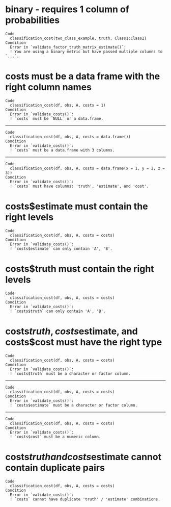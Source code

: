 # binary - requires 1 column of probabilities

    Code
      classification_cost(two_class_example, truth, Class1:Class2)
    Condition
      Error in `validate_factor_truth_matrix_estimate()`:
      ! You are using a binary metric but have passed multiple columns to `...`.

# costs must be a data frame with the right column names

    Code
      classification_cost(df, obs, A, costs = 1)
    Condition
      Error in `validate_costs()`:
      ! `costs` must be `NULL` or a data.frame.

---

    Code
      classification_cost(df, obs, A, costs = data.frame())
    Condition
      Error in `validate_costs()`:
      ! `costs` must be a data.frame with 3 columns.

---

    Code
      classification_cost(df, obs, A, costs = data.frame(x = 1, y = 2, z = 3))
    Condition
      Error in `validate_costs()`:
      ! `costs` must have columns: 'truth', 'estimate', and 'cost'.

# costs$estimate must contain the right levels

    Code
      classification_cost(df, obs, A, costs = costs)
    Condition
      Error in `validate_costs()`:
      ! `costs$estimate` can only contain 'A', 'B'.

# costs$truth must contain the right levels

    Code
      classification_cost(df, obs, A, costs = costs)
    Condition
      Error in `validate_costs()`:
      ! `costs$truth` can only contain 'A', 'B'.

# costs$truth, costs$estimate, and costs$cost must have the right type

    Code
      classification_cost(df, obs, A, costs = costs)
    Condition
      Error in `validate_costs()`:
      ! `costs$truth` must be a character or factor column.

---

    Code
      classification_cost(df, obs, A, costs = costs)
    Condition
      Error in `validate_costs()`:
      ! `costs$estimate` must be a character or factor column.

---

    Code
      classification_cost(df, obs, A, costs = costs)
    Condition
      Error in `validate_costs()`:
      ! `costs$cost` must be a numeric column.

# costs$truth and costs$estimate cannot contain duplicate pairs

    Code
      classification_cost(df, obs, A, costs = costs)
    Condition
      Error in `validate_costs()`:
      ! `costs` cannot have duplicate 'truth' / 'estimate' combinations.

